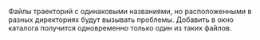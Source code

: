 Файлы траекторий с одинаковыми названиями, но расположенными в разных директориях будут вызывать проблемы. Добавить в окно каталога получится одновременно только один из таких файлов.
